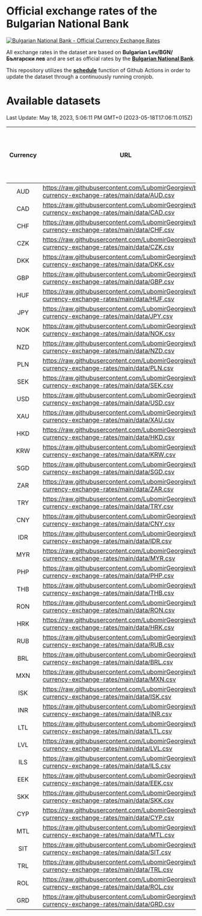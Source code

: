 # Official exchange rates of the Bulgarian National Bank

[![Bulgarian National Bank - Official Currency Exchange Rates](https://github.com/LubomirGeorgiev/bnb-currency-exchange-rates/actions/workflows/update-rates.yml/badge.svg?branch=main)](https://github.com/LubomirGeorgiev/bnb-currency-exchange-rates/actions/workflows/update-rates.yml)

All exchange rates in the dataset are based on **Bulgarian Lev/BGN/Български лев** and are set as official rates by the [**Bulgarian National Bank**](https://www.bnb.bg/Statistics/StExternalSector/StExchangeRates/StERForeignCurrencies/index.htm?toLang=_EN).

This repository utilizes the [**schedule**](https://docs.github.com/en/actions/reference/events-that-trigger-workflows) function of Github Actions in order to update the dataset through a continuously running cronjob.

# Available datasets

<!-- START LINKS (DO NOT EVER FU*ING DELETE THIS COMMENT FOR THE LOVE OF YOUR LIFE!!! IF YOU ARE CURIOS HOW IT WORKS, YOU CAN HAVE A LOOK AT ./src/updateReadme.ts) -->

Last Update: May 18, 2023, 5:06:11 PM GMT+0 (2023-05-18T17:06:11.015Z)

| Currency | URL                                                                                             | Number of records | Number of missing days that were filled in |
| :------: | ----------------------------------------------------------------------------------------------- | :---------------: | :----------------------------------------: |
|   AUD    | https://raw.githubusercontent.com/LubomirGeorgiev/bnb-currency-exchange-rates/main/data/AUD.csv |       8504        |                    2632                    |
|   CAD    | https://raw.githubusercontent.com/LubomirGeorgiev/bnb-currency-exchange-rates/main/data/CAD.csv |       8504        |                    2632                    |
|   CHF    | https://raw.githubusercontent.com/LubomirGeorgiev/bnb-currency-exchange-rates/main/data/CHF.csv |       8504        |                    2632                    |
|   CZK    | https://raw.githubusercontent.com/LubomirGeorgiev/bnb-currency-exchange-rates/main/data/CZK.csv |       8504        |                    2632                    |
|   DKK    | https://raw.githubusercontent.com/LubomirGeorgiev/bnb-currency-exchange-rates/main/data/DKK.csv |       8504        |                    2632                    |
|   GBP    | https://raw.githubusercontent.com/LubomirGeorgiev/bnb-currency-exchange-rates/main/data/GBP.csv |       8504        |                    2632                    |
|   HUF    | https://raw.githubusercontent.com/LubomirGeorgiev/bnb-currency-exchange-rates/main/data/HUF.csv |       8504        |                    2632                    |
|   JPY    | https://raw.githubusercontent.com/LubomirGeorgiev/bnb-currency-exchange-rates/main/data/JPY.csv |       8504        |                    2632                    |
|   NOK    | https://raw.githubusercontent.com/LubomirGeorgiev/bnb-currency-exchange-rates/main/data/NOK.csv |       8504        |                    2632                    |
|   NZD    | https://raw.githubusercontent.com/LubomirGeorgiev/bnb-currency-exchange-rates/main/data/NZD.csv |       8504        |                    2632                    |
|   PLN    | https://raw.githubusercontent.com/LubomirGeorgiev/bnb-currency-exchange-rates/main/data/PLN.csv |       8504        |                    2632                    |
|   SEK    | https://raw.githubusercontent.com/LubomirGeorgiev/bnb-currency-exchange-rates/main/data/SEK.csv |       8504        |                    2632                    |
|   USD    | https://raw.githubusercontent.com/LubomirGeorgiev/bnb-currency-exchange-rates/main/data/USD.csv |       8504        |                    2632                    |
|   XAU    | https://raw.githubusercontent.com/LubomirGeorgiev/bnb-currency-exchange-rates/main/data/XAU.csv |       8504        |                    2634                    |
|   HKD    | https://raw.githubusercontent.com/LubomirGeorgiev/bnb-currency-exchange-rates/main/data/HKD.csv |       8202        |                    2541                    |
|   KRW    | https://raw.githubusercontent.com/LubomirGeorgiev/bnb-currency-exchange-rates/main/data/KRW.csv |       8202        |                    2541                    |
|   SGD    | https://raw.githubusercontent.com/LubomirGeorgiev/bnb-currency-exchange-rates/main/data/SGD.csv |       8202        |                    2541                    |
|   ZAR    | https://raw.githubusercontent.com/LubomirGeorgiev/bnb-currency-exchange-rates/main/data/ZAR.csv |       8202        |                    2541                    |
|   TRY    | https://raw.githubusercontent.com/LubomirGeorgiev/bnb-currency-exchange-rates/main/data/TRY.csv |       6686        |                    2073                    |
|   CNY    | https://raw.githubusercontent.com/LubomirGeorgiev/bnb-currency-exchange-rates/main/data/CNY.csv |       6566        |                    2037                    |
|   IDR    | https://raw.githubusercontent.com/LubomirGeorgiev/bnb-currency-exchange-rates/main/data/IDR.csv |       6566        |                    2037                    |
|   MYR    | https://raw.githubusercontent.com/LubomirGeorgiev/bnb-currency-exchange-rates/main/data/MYR.csv |       6566        |                    2037                    |
|   PHP    | https://raw.githubusercontent.com/LubomirGeorgiev/bnb-currency-exchange-rates/main/data/PHP.csv |       6566        |                    2037                    |
|   THB    | https://raw.githubusercontent.com/LubomirGeorgiev/bnb-currency-exchange-rates/main/data/THB.csv |       6566        |                    2037                    |
|   RON    | https://raw.githubusercontent.com/LubomirGeorgiev/bnb-currency-exchange-rates/main/data/RON.csv |       6507        |                    2019                    |
|   HRK    | https://raw.githubusercontent.com/LubomirGeorgiev/bnb-currency-exchange-rates/main/data/HRK.csv |       6427        |                    1991                    |
|   RUB    | https://raw.githubusercontent.com/LubomirGeorgiev/bnb-currency-exchange-rates/main/data/RUB.csv |       6123        |                    1894                    |
|   BRL    | https://raw.githubusercontent.com/LubomirGeorgiev/bnb-currency-exchange-rates/main/data/BRL.csv |       5596        |                    1740                    |
|   MXN    | https://raw.githubusercontent.com/LubomirGeorgiev/bnb-currency-exchange-rates/main/data/MXN.csv |       5596        |                    1740                    |
|   ISK    | https://raw.githubusercontent.com/LubomirGeorgiev/bnb-currency-exchange-rates/main/data/ISK.csv |       5502        |                    1708                    |
|   INR    | https://raw.githubusercontent.com/LubomirGeorgiev/bnb-currency-exchange-rates/main/data/INR.csv |       5229        |                    1626                    |
|   LTL    | https://raw.githubusercontent.com/LubomirGeorgiev/bnb-currency-exchange-rates/main/data/LTL.csv |       5151        |                    1580                    |
|   LVL    | https://raw.githubusercontent.com/LubomirGeorgiev/bnb-currency-exchange-rates/main/data/LVL.csv |       4788        |                    1468                    |
|   ILS    | https://raw.githubusercontent.com/LubomirGeorgiev/bnb-currency-exchange-rates/main/data/ILS.csv |       4505        |                    1407                    |
|   EEK    | https://raw.githubusercontent.com/LubomirGeorgiev/bnb-currency-exchange-rates/main/data/EEK.csv |       3996        |                    1222                    |
|   SKK    | https://raw.githubusercontent.com/LubomirGeorgiev/bnb-currency-exchange-rates/main/data/SKK.csv |       2968        |                    910                     |
|   CYP    | https://raw.githubusercontent.com/LubomirGeorgiev/bnb-currency-exchange-rates/main/data/CYP.csv |       2904        |                    888                     |
|   MTL    | https://raw.githubusercontent.com/LubomirGeorgiev/bnb-currency-exchange-rates/main/data/MTL.csv |       2602        |                    797                     |
|   SIT    | https://raw.githubusercontent.com/LubomirGeorgiev/bnb-currency-exchange-rates/main/data/SIT.csv |       2540        |                    776                     |
|   TRL    | https://raw.githubusercontent.com/LubomirGeorgiev/bnb-currency-exchange-rates/main/data/TRL.csv |       1816        |                    557                     |
|   ROL    | https://raw.githubusercontent.com/LubomirGeorgiev/bnb-currency-exchange-rates/main/data/ROL.csv |       1695        |                    522                     |
|   GRD    | https://raw.githubusercontent.com/LubomirGeorgiev/bnb-currency-exchange-rates/main/data/GRD.csv |        361        |                    109                     |

<!-- END LINKS (DO NOT EVER FU*ING DELETE THIS COMMENT FOR THE LOVE OF YOUR LIFE!!! IF YOU ARE CURIOS HOW IT WORKS, YOU CAN HAVE A LOOK AT ./src/updateReadme.ts) -->
